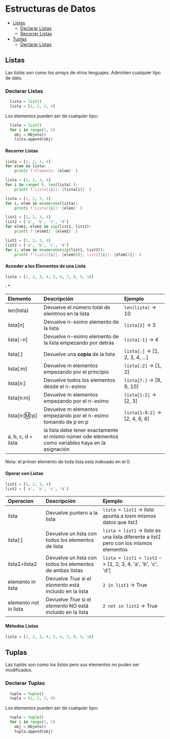 # Estructuras de Datos
- [Listas](#listas)
  - [Declarar Listas](#declarar-listas)
  - [Recorrer Listas](#recorrer-listas)
- [Tuplas](#tuplas)
  - [Declarar Listas](#declarar-tuplas)


## Listas
Las  _listas_ son como los _arrays_ de otros lenguajes. Adminten cualquier tipo de dato.

### Declarar Listas
```python
  lista = list()
  lista = [1, 2, 3, 4]
```
Los elementos pueden ser de cualquier tipo:
```python
  lista = list()
  for i in range(1, 5)
    obj = Objeto()
    lista.append(obj)
```

#### Recorrer Listas
```python
lista = [1, 2, 3, 4]
for elem in lista:
    print( f'Elemento: {elem}' )
```
```python
lista = [1, 2, 3, 4]
for i in range( 0, len(lista) ):
    print( f'Lista[{i}]: {lista[i]}' )
```
```python
lista = [1, 2, 3, 4]
for i, elem in enumerate(lista):
    print( f'Lista[{i}]: {elem}' )
```
```python
list1 = [1, 2, 3, 4]
list2 = ['a', 'b', 'c', 'd']
for elem1, elem2 in zip(list1, list2):
    print( f'{elem1}: {elem2}' )
```
```python
list1 = [1, 2, 3, 4]
list2 = ['a', 'b', 'c', 'd']
for i, elem in enumerate(zip(list1, list2)):
    print( f'list1[{i}]: {elem[0]}; list2[{i}]: {elem[1]}' )
```

#### Acceder a los Elementos de una Lista
```python
lista = [1, 2, 3, 4, 5, 6, 7, 8, 9, 10]
```
\:
\*

| Elemento     | Descripción                                                | Ejemplo
| :----------- | :--------------------------------------------------------- | :------------------------- |
| len(lista)   | Devuelve el número total de elemtnos en la lista           | `len(lista)` -> 10 |
| lista[n]     | Devuelve n-esimo elemento de la lista                      | `lista[2]` -> 3   |
| lista[-n]    | Devuelve n-esimo elemento de la lista empezando por detrás | `lista[-1]` -> 4  |
| lista[:]     | Devuelve una **copia** de la lista                         | `lista[:]` -> [1, 2, 3, 4, ...] |
| lista[:m]    | Devuelve m elementos empezando por el principio            | `lista[:2]` -> [1, 2] |
| lista[n:]    | Devuelve todos los elementos desde el n-esimo              | `lista[7:]` -> [8, 9, 10] |
| lista[n:m]   | Devuelve m elementos empezando por el n-esimo              | `lista[1:2]` -> [2, 3] |
| lista[n::m::p] | Devuelve m elementos empezando por el n-esimo tomando de p en p | `lista[1:8:2]` -> [2, 4, 6, 8] |
| a, b, c, d = lista | la lista debe tener exactamente el mismo númer ode elementos como variables haya en la asignación | 

Nota: el primer elemento de toda lista está indexado en el 0.

#### Operar con Listas
```python
list1 = [1, 2, 3, 4]
list2 = ['a', 'b', 'c', 'd']
```

| Operacion    | Descripción                                                            | Ejemplo
| :----------- | :--------------------------------------------------------------------- | :------------------------- |
| lista        | Devuelve puntero a la lista                                            | `lista = list1` -> _lista_ apunta a losm mismos datos que _list1_ |
| lista[:]     | Devuelve un lista con todos los elementos de lista                     | `lista = list1` -> _lista_ es una lista diferente a _list1_ pero con los mismos elementos |
| lista1+lista2   | Devuelve un lista con todos los elementos de ambas listas           | `lista = list1 + list2` -> [1, 2, 3, 4, 'a', 'b', 'c', 'd']
| elemento in lista | Devuelve _True_ si el _elemento_ está incluido en la lista        | `2 in list1` -> True
| elemento not in lista | Devuelve _True_ si el _elemento_ NO está incluido en la lista | `2 not in list2` -> True

#### Métodos Listas
```python
lista = [1, 2, 3, 4, 5, 6, 7, 8, 9, 10]
```


## Tuplas
Las  _tuplas_ son como los _listas_ pero sus elementos no puden ser modificados.

### Declarar Tuplas
```python
  tupla = tuple()
  tupla = (1, 2, 3, 4)
```
Los elementos pueden ser de cualquier tipo:
```python
  tupla = tuple()
  for i in range(1, 5)
    obj = Objeto()
    tupla.append(obj)
```
